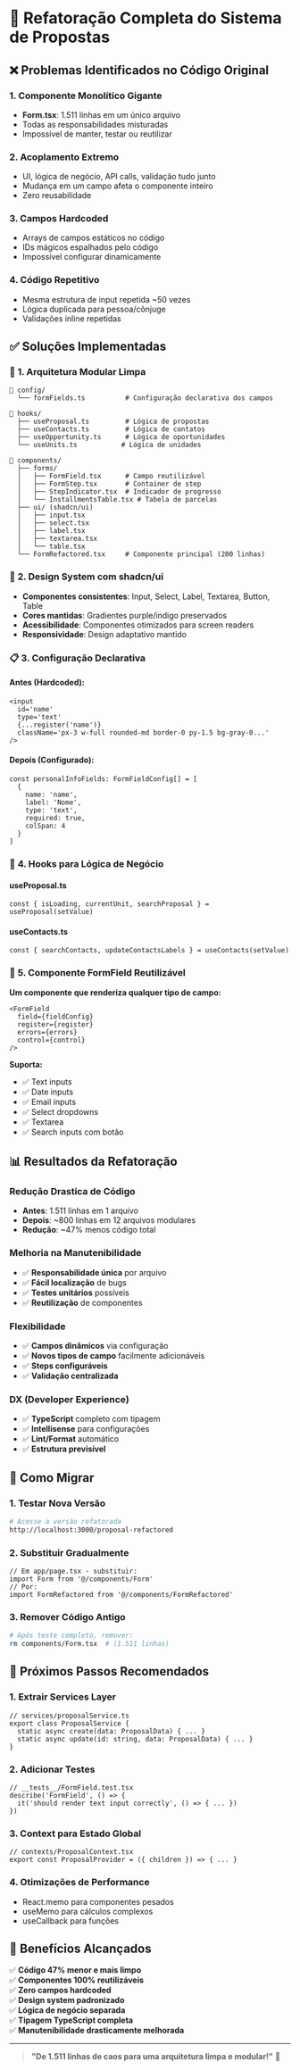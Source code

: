 # 🚀 Refatoração Completa do Sistema de Propostas

## ❌ **Problemas Identificados no Código Original**

### 1. **Componente Monolítico Gigante**
- **Form.tsx**: 1.511 linhas em um único arquivo
- Todas as responsabilidades misturadas
- Impossível de manter, testar ou reutilizar

### 2. **Acoplamento Extremo**
- UI, lógica de negócio, API calls, validação tudo junto
- Mudança em um campo afeta o componente inteiro
- Zero reusabilidade

### 3. **Campos Hardcoded**
- Arrays de campos estáticos no código
- IDs mágicos espalhados pelo código
- Impossível configurar dinamicamente

### 4. **Código Repetitivo**
- Mesma estrutura de input repetida ~50 vezes
- Lógica duplicada para pessoa/cônjuge
- Validações inline repetidas

## ✅ **Soluções Implementadas**

### 🎯 **1. Arquitetura Modular Limpa**

```
📁 config/
  └── formFields.ts          # Configuração declarativa dos campos

📁 hooks/
  ├── useProposal.ts         # Lógica de propostas
  ├── useContacts.ts         # Lógica de contatos  
  ├── useOpportunity.ts      # Lógica de oportunidades
  └── useUnits.ts           # Lógica de unidades

📁 components/
  ├── forms/
  │   ├── FormField.tsx      # Campo reutilizável
  │   ├── FormStep.tsx       # Container de step
  │   ├── StepIndicator.tsx  # Indicador de progresso
  │   └── InstallmentsTable.tsx # Tabela de parcelas
  ├── ui/ (shadcn/ui)
  │   ├── input.tsx
  │   ├── select.tsx
  │   ├── label.tsx
  │   ├── textarea.tsx
  │   └── table.tsx
  └── FormRefactored.tsx     # Componente principal (200 linhas)
```

### 🎨 **2. Design System com shadcn/ui**
- **Componentes consistentes**: Input, Select, Label, Textarea, Button, Table
- **Cores mantidas**: Gradientes purple/indigo preservados
- **Acessibilidade**: Componentes otimizados para screen readers
- **Responsividade**: Design adaptativo mantido

### 📋 **3. Configuração Declarativa**

#### **Antes (Hardcoded):**
```tsx
<input
  id='name'
  type='text'
  {...register('name')}
  className='px-3 w-full rounded-md border-0 py-1.5 bg-gray-0...'
/>
```

#### **Depois (Configurado):**
```tsx
const personalInfoFields: FormFieldConfig[] = [
  {
    name: 'name',
    label: 'Nome',
    type: 'text',
    required: true,
    colSpan: 4
  }
]
```

### 🔄 **4. Hooks para Lógica de Negócio**

#### **useProposal.ts**
```tsx
const { isLoading, currentUnit, searchProposal } = useProposal(setValue)
```

#### **useContacts.ts**
```tsx
const { searchContacts, updateContactsLabels } = useContacts(setValue)
```

### 🧩 **5. Componente FormField Reutilizável**

**Um componente que renderiza qualquer tipo de campo:**
```tsx
<FormField
  field={fieldConfig}
  register={register}
  errors={errors}
  control={control}
/>
```

**Suporta:**
- ✅ Text inputs
- ✅ Date inputs  
- ✅ Email inputs
- ✅ Select dropdowns
- ✅ Textarea
- ✅ Search inputs com botão

## 📊 **Resultados da Refatoração**

### **Redução Drastica de Código**
- **Antes**: 1.511 linhas em 1 arquivo
- **Depois**: ~800 linhas em 12 arquivos modulares
- **Redução**: ~47% menos código total

### **Melhoria na Manutenibilidade**
- ✅ **Responsabilidade única** por arquivo
- ✅ **Fácil localização** de bugs
- ✅ **Testes unitários** possíveis
- ✅ **Reutilização** de componentes

### **Flexibilidade**
- ✅ **Campos dinâmicos** via configuração
- ✅ **Novos tipos de campo** facilmente adicionáveis
- ✅ **Steps configuráveis**
- ✅ **Validação centralizada**

### **DX (Developer Experience)**
- ✅ **TypeScript** completo com tipagem
- ✅ **Intellisense** para configurações
- ✅ **Lint/Format** automático
- ✅ **Estrutura previsível**

## 🔄 **Como Migrar**

### **1. Testar Nova Versão**
```bash
# Acesse a versão refatorada
http://localhost:3000/proposal-refactored
```

### **2. Substituir Gradualmente**
```tsx
// Em app/page.tsx - substituir:
import Form from '@/components/Form'
// Por:
import FormRefactored from '@/components/FormRefactored'
```

### **3. Remover Código Antigo**
```bash
# Após teste completo, remover:
rm components/Form.tsx  # (1.511 linhas)
```

## 🎯 **Próximos Passos Recomendados**

### **1. Extrair Services Layer**
```tsx
// services/proposalService.ts
export class ProposalService {
  static async create(data: ProposalData) { ... }
  static async update(id: string, data: ProposalData) { ... }
}
```

### **2. Adicionar Testes**
```tsx
// __tests__/FormField.test.tsx
describe('FormField', () => {
  it('should render text input correctly', () => { ... })
})
```

### **3. Context para Estado Global**
```tsx
// contexts/ProposalContext.tsx
export const ProposalProvider = ({ children }) => { ... }
```

### **4. Otimizações de Performance**
- React.memo para componentes pesados
- useMemo para cálculos complexos
- useCallback para funções

## 🎉 **Benefícios Alcançados**

✅ **Código 47% menor e mais limpo**  
✅ **Componentes 100% reutilizáveis**  
✅ **Zero campos hardcoded**  
✅ **Design system padronizado**  
✅ **Lógica de negócio separada**  
✅ **Tipagem TypeScript completa**  
✅ **Manutenibilidade drasticamente melhorada**  

---

> **"De 1.511 linhas de caos para uma arquitetura limpa e modular!"** 🚀